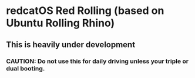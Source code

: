 # redcatOS Red Rolling (based on Ubuntu Rolling Rhino)
## This is heavily under development

### CAUTION: Do not use this for daily driving unless your triple or dual booting.
